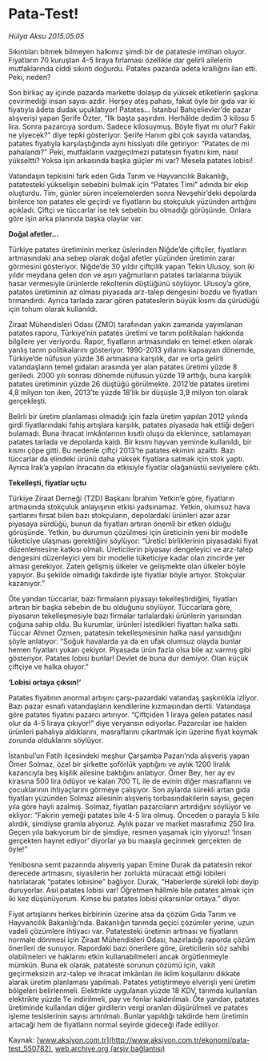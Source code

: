# Pata-Test!

*Hülya Aksu 2015.05.05*

<div class="pNewsDetailMainContent" itemprop="articleBody">
 <p>
  Sıkıntıları bitmek bilmeyen halkımız şimdi bir de patatesle imtihan oluyor. Fiyatların 70 kuruştan 4-5 liraya fırlaması özellikle dar gelirli ailelerin mutfaklarında ciddi sıkıntı doğurdu. Patates pazarda adeta krallığını ilan etti. Peki, neden?
 </p>
 <p>
  Son birkaç ay içinde pazarda markette dolaşıp da yüksek etiketlerin şaşkına çevirmediği insan sayısı azdır. Herşey ateş pahası, fakat öyle bir gıda var ki fiyatıyla âdeta dudak uçuklatıyor! Patates... İstanbul Bahçelievler’de pazar alışverişi yapan Şerife Özter, “İlk başta şaşırdım. Herhâlde dedim 3 kilosu 5 lira. Sonra pazarcıya sordum. Sadece kilosuymuş. Böyle fiyat mı olur? Fakir ne yiyecek?” diye tepki gösteriyor. Şerife Hanım gibi çok sayıda vatandaş, patates fiyatıyla karşılaştığında aynı hissiyatı dile getiriyor: “Patates de mi pahalandı?” Peki, mutfakların vazgeçilmezi patatesin fiyatını kim, nasıl yükseltti? Yoksa işin arkasında başka güçler mi var? Mesela patates lobisi!
 </p>
 <p>
  Vatandaşın tepkisini fark eden Gıda Tarım ve Hayvancılık Bakanlığı, patatesteki yükselişin sebebini bulmak için “Patates Timi” adında bir ekip oluşturdu. Tim, günler süren incelemelerden sonra Nevşehir’deki depolarda binlerce ton patates ele geçirdi ve fiyatların bu stokçuluk yüzünden arttığını açıkladı. Çiftçi ve tüccarlar ise tek sebebin bu olmadığı görüşünde. Onlara göre işin arka planında başka olaylar var.
 </p>
 <p>
  <strong>
   Doğal afetler...
  </strong>
 </p>
 <p>
  Türkiye patates üretiminin merkez üslerinden Niğde’de çiftçiler, fiyatların artmasındaki ana sebep olarak doğal afetler yüzünden üretimin zarar görmesini gösteriyor. Niğde’de 30 yıldır çiftçilik yapan Tekin Ulusoy, son iki yıldır meydana gelen don ve aşırı yağmurların patates tarlalarına büyük hasar vermesiyle ürünlerde rekoltenin düştüğünü söylüyor. Ulusoy’a göre, patates üretiminin az olması piyasada arz-talep dengesini bozdu ve fiyatları tırmandırdı. Ayrıca tarlada zarar gören patateslerin büyük kısmı da çürüdüğü için tohum olarak kullanıldı.
 </p>
 <p>
  Ziraat Mühendisleri Odası (ZMO) tarafından yakın zamanda yayımlanan patates raporu, Türkiye’nin patates üretimi ve tarım politikaları hakkında bilgilere yer veriyordu. Rapor, fiyatların artmasındaki en temel etken olarak yanlış tarım politikalarını gösteriyor. 1990-2013 yıllarını kapsayan dönemde, Türkiye’de nüfusun yüzde 36 artmasına karşılık, dar ve orta gelirli vatandaşların temel gıdaları arasında yer alan patates üretimi yüzde 8 geriledi. 2000 yılı sonrası dönemde nüfusun yüzde 19 arttığı, buna karşılık patates üretiminin yüzde 26 düştüğü görülmekte. 2012’de patates üretimi 4,8 milyon ton iken, 2013’te yüzde 18’lik bir düşüşle 3,9 milyon ton olarak gerçekleşti.
 </p>
 <p>
  Belirli bir üretim planlaması olmadığı için fazla üretim yapılan 2012 yılında girdi fiyatlarındaki fahiş artışlara karşılık, patates piyasada hak ettiği değeri bulamadı. Buna ihracat imkânlarının kısıtlı oluşu da eklenince, satılamayan patates tarlada ve depolarda kaldı. Bir kısmı hayvan yeminde kullanıldı, bir kısmı çöpe gitti. Bu nedenle çiftçi 2013’te patates ekimini azalttı. Bazı tüccarlar da elindeki ürünü daha yüksek fiyatlara satmak için stok yaptı. Ayrıca Irak’a yapılan ihracatın da etkisiyle fiyatlar olağanüstü seviyelere çıktı.
 </p>
 <p>
  <strong>
   Tekelleşti, fiyatlar uçtu
  </strong>
 </p>
 <p>
  Türkiye Ziraat Derneği (TZD) Başkanı İbrahim Yetkin’e göre, fiyatların artmasında stokçuluk anlayışının etkisi yadsınamaz. Yetkin, olumsuz hava şartlarını fırsat bilen bazı stokçuların, depolardaki ürünleri azar azar piyasaya sürdüğü, bunun da fiyatları artıran önemli bir etken olduğu görüşünde. Yetkin, bu durumun çözülmesi için üreticinin yeni bir modelle tüketiciye ulaşması gerektiğini söylüyor: “Üretici birliklerinin piyasadaki fiyat düzenlemesine katkısı olmalı. Üreticilerin piyasayı dengeleyici ve arz-talep dengesini düzenleyici yeni bir modelle tüketiciye kadar olan zincirde yer alması gerekiyor. Zaten gelişmiş ülkeler ve gelişmekte olan ülkeler böyle yapıyor. Bu şekilde olmadığı takdirde işte fiyatlar böyle artıyor. Stokçular kazanıyor.”
 </p>
 <p>
  Öte yandan tüccarlar, bazı firmaların piyasayı tekelleştirdiğini, fiyatları artıran bir başka sebebin de bu olduğunu söylüyor. Tüccarlara göre, piyasanın tekelleşmesiyle bazı firmalar tarlalardaki ürünlerin yarısından çoğuna sahip oldu. Bu kurumlar, ürünleri istedikleri fiyattan halka sattı. Tüccar Ahmet Özmen, patatesin tekelleşmesinin halka nasıl yansıdığını şöyle anlatıyor: “Soğuk havalarda ya da en ufak olumsuz olayda bunlar hemen fiyatları yukarı çekiyor. Piyasada ürün fazla olsa bile az varmış gibi gösteriyor. Patates lobisi bunlar! Devlet de buna dur demiyor. Olan küçük çiftçiye ve halka oluyor.”
 </p>
 <p>
  <strong>
   ‘Lobisi ortaya çıksın!’
  </strong>
 </p>
 <p>
  Patates fiyatının anormal artışını çarşı-pazardaki vatandaş şaşkınlıkla izliyor. Bazı pazar esnafı vatandaşların kendilerine kızmasından dertli. Vatandaşa göre patates fiyatını pazarcı artırıyor. “Çiftçiden 1 liraya gelen patates nasıl olur da 4-5 liraya çıkıyor!” diye veryansın ediyorlar. Pazarcılar ise halden ürünleri pahalıya aldıklarını, masraflarını çıkartmak için üzerine fiyat koymak zorunda olduklarını söylüyor.
 </p>
 <p>
  İstanbul’un Fatih ilçesindeki meşhur Çarşamba Pazarı’nda alışveriş yapan Ömer Solmaz, özel bir şirkette şoförlük yaptığını ve aylık 1200 liralık kazancıyla beş kişilik ailesine baktığını anlatıyor. Ömer Bey, her ay ev kirasına 500 lira ödüyor ve kalan 700 TL ile de evinin diğer masraflarını ve çocuklarının ihtiyaçlarını görmeye çalışıyor. Son aylarda sürekli artan gıda fiyatları yüzünden Solmaz ailesinin alışveriş torbasındakilerin sayısı, geçen yıla göre hayli azalmış. Solmaz, fiyatları pazarcıların artırdığını söylüyor ve ekliyor: “Fakirin yemeği patates bile 4-5 lira olmuş. Önceden o parayla 5 kilo alırdık, şimdiyse gramla alıyoruz. Aylık pazar ve market masrafımız 250 lira. Geçen yıla bakıyorum bir de şimdiye, resmen yaşamak için yiyoruz! ‘İnsan gerçekten hayret ediyor’ diyorlar ya bu maaşla geçinmek gerçekten de öyle!”
 </p>
 <p>
  Yenibosna semt pazarında alışveriş yapan Emine Durak da patatesin rekor derecede artmasını, siyasilerin her zorlukta müracaat ettiği lobileri hatırlatarak “patates lobisine” bağlıyor. Durak, “Haberlerde sürekli lobi deyip duruyorlar. Asıl patates lobisi var! Öğretmen hâlimle bile patates almak için iki kez düşünüyorum. Kimse bu patates lobisi çıkarsınlar ortaya.” diyor.
 </p>
 <p>
  Fiyat artışlarını herkes birbirinin üzerine atsa da çözüm Gıda Tarım ve Hayvancılık Bakanlığı’nda. Bakanlığın tarımda geçici çözümler yerine, uzun vadeli çözümlere ihtiyacı var. Patatesteki üretimin artması ve fiyatların normale dönmesi için Ziraat Mühendisleri Odası, hazırladığı raporda çözüm önerileri de sunuyor. Rapordaki bazı önerilere göre, üreticilerin söz sahibi olabilmeleri ve haklarını etkin kullanabilmeleri ancak örgütlenmeyle mümkün. Buna ek olarak, patateste sorunun çözümü için, vakit geçirmeksizin arz-talep ve ihracat imkânları ile iklim koşullarını dikkate alarak üretim planlaması yapılmalı. Patates yetiştirmeye elverişli yeni üretim bölgeleri belirlenmeli. Elektrikte uygulanan yüzde 18 KDV, tarımda kullanılan elektrikte yüzde 1’e indirilmeli, pay ve fonlar kaldırılmalı. Öte yandan, patates üretiminde kullanılan diğer girdilerin vergi oranları düşürülmeli ve patates işleme tesislerinin sayısı artırılmalı. Bunlar yapıldığı takdirde hem üretimin artacağı hem de fiyatların normal seyirde gideceği ifade ediliyor.
 </p>
</div>


Kaynak: [www.aksiyon.com.tr](http://www.aksiyon.com.tr/ekonomi/pata-test_550782), [web.archive.org (arşiv bağlantısı)](http://web.archive.org/web/20150811172205/http://www.aksiyon.com.tr/ekonomi/pata-test_550782)
